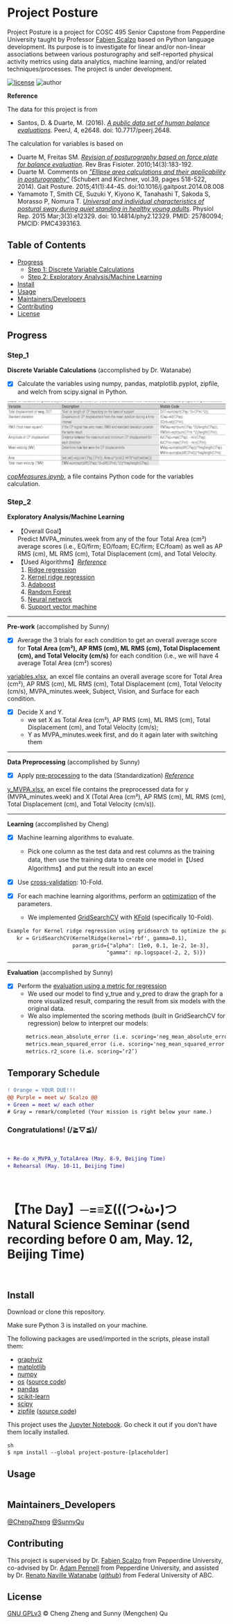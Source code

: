 # Project Posture

Project Posture is a project for COSC 495 Senior Capstone from Pepperdine University taught by Professor [Fabien Scalzo](http://web.cs.ucla.edu/~fab/) based on Python language development. Its purpose is to investigate for linear and/or non-linear associations between various posturography and self-reported physical activity metrics using data analytics, machine learning, and/or related techniques/processes. The project is under development.

[![license](https://img.shields.io/github/license/chengmeowz/project-posture.svg)](https://github.com/chengmeowz/project-posture/blob/main/LICENSE)
![author](https://img.shields.io/badge/Author-Cheng&Sunny-blue.svg)

**Reference**

The data for this project is from 
* Santos, D. & Duarte, M. (2016). [*A public data set of human balance evaluations*](https://peerj.com/articles/2648/). PeerJ, 4, e2648. doi: 10.7717/peerj.2648.

The calculation for variables is based on 
* Duarte M, Freitas SM. [*Revision of posturography based on force plate for balance evaluation*](http://www.scielo.br/pdf/rbfis/v14n3/en_03.pdf). Rev Bras Fisioter. 2010;14(3):183-192.
* Duarte M. Comments on [*"Ellipse area calculations and their applicability in posturography"*](http://citeseerx.ist.psu.edu/viewdoc/download?doi=10.1.1.659.1973&rep=rep1&type=pdf) (Schubert and Kirchner, vol.39, pages 518-522, 2014). Gait Posture. 2015;41(1):44-45. doi:10.1016/j.gaitpost.2014.08.008
* Yamamoto T, Smith CE, Suzuki Y, Kiyono K, Tanahashi T, Sakoda S, Morasso P, Nomura T. [*Universal and individual characteristics of postural sway during quiet standing in healthy young adults*](https://pubmed.ncbi.nlm.nih.gov/25780094/). Physiol Rep. 2015 Mar;3(3):e12329. doi: 10.14814/phy2.12329. PMID: 25780094; PMCID: PMC4393163.

## Table of Contents

- [Progress](#progress)
   	- [Step 1: Discrete Variable Calculations](#step_1)
   	- [Step 2: Exploratory Analysis/Machine Learning](#step_2)
- [Install](#install)
- [Usage](#usage)
- [Maintainers/Developers](#maintainers_developers)
- [Contributing](#contributing)
- [License](#license)

## Progress

### Step_1
**Discrete Variable Calculations** (accomplished by Dr. Watanabe)

- [X] Calculate the variables using numpy, pandas, matplotlib.pyplot, zipfile, and welch from scipy.signal in Python.

![alt text](https://github.com/chengmeowz/project-posture/blob/main/extra/variables_calculation.jpg?)

[*copMeasures.ipynb*](https://colab.research.google.com/drive/1oOHwtgAxazdcARhygBb5DLKYAf-HDTT8?usp=sharing#scrollTo=8MrFIHv6OpQu), a file contains Python code for the variables calculation.

### Step_2
**Exploratory Analysis/Machine Learning**

* 【Overall Goal】<br/>
Predict MVPA_minutes.week from any of the four Total Area (cm²) average scores (i.e., EO/firm; EO/foam; EC/firm; EC/foam) as well as AP RMS (cm), ML RMS (cm), Total Displacement (cm), and Total Velocity.
* 【Used Algorithms】[*Reference*](https://scikit-learn.org/stable/supervised_learning.html#supervised-learning)
   1. [Ridge regression](https://scikit-learn.org/stable/modules/linear_model.html#ridge-regression-and-classification)
   2. [Kernel ridge regression](https://scikit-learn.org/stable/modules/kernel_ridge.html)
   3. [Adaboost](https://scikit-learn.org/stable/modules/ensemble.html#adaboost)
   4. [Random Forest](https://scikit-learn.org/stable/modules/ensemble.html#forests-of-randomized-trees)
   5. [Neural network](https://scikit-learn.org/stable/modules/neural_networks_supervised.html#regression)
   6. [Support vector machine](https://scikit-learn.org/stable/modules/svm.html#regression)


----------
**Pre-work** (accomplished by Sunny)

- [X] Average the 3 trials for each condition to get an overall average score for **Total Area (cm²), AP RMS (cm), ML RMS (cm), Total Displacement (cm), and Total Velocity (cm/s)** for each condition (i.e., we will have 4 average Total Area (cm²) scores)

[variables.xlsx](https://github.com/chengmeowz/project-posture/blob/main/BDS/variables.xlsx), an excel file contains an overall average score for Total Area (cm²), AP RMS (cm), ML RMS (cm), Total Displacement (cm), Total Velocity (cm/s), MVPA_minutes.week, Subject, Vision, and Surface for each condition.

- [X] Decide X and Y. 
   - we set X as Total Area (cm²), AP RMS (cm), ML RMS (cm), Total Displacement (cm), and Total Velocity (cm/s);
   - Y as MVPA_minutes.week first, and do it again later with switching them


----------
**Data Preprocessing** (accomplished by Sunny)

- [X] Apply [pre-processing](https://scikit-learn.org/stable/modules/preprocessing.html) to the data (Standardization)
[*Reference*](https://towardsdatascience.com/data-preprocessing-in-python-b52b652e37d5)

[y_MVPA.xlsx](https://github.com/chengmeowz/project-posture/blob/main/y_MVPA/y_MVPA.xlsx), an excel file contains the preprocessed data for y (MVPA_minutes.week) and X (Total Area (cm²), AP RMS (cm), ML RMS (cm), Total Displacement (cm), and Total Velocity (cm/s)).

----------
**Learning** (accomplished by Cheng)

- [X] Machine learning algorithms to evaluate. 
   - Pick one column as the test data and rest columns as the training data, then use the training data to create one model in【Used Algorithms】and put the result into an excel

- [X] Use [cross-validation](https://scikit-learn.org/stable/modules/cross_validation.html): 10-Fold.

- [X] For each machine learning algorithms, perform an [optimization](https://scikit-learn.org/stable/auto_examples/miscellaneous/plot_kernel_ridge_regression.html#sphx-glr-auto-examples-miscellaneous-plot-kernel-ridge-regression-py) of the parameters. 
   - We implemented [GridSearchCV](https://scikit-learn.org/stable/modules/generated/sklearn.model_selection.GridSearchCV.html#sklearn.model_selection.GridSearchCV) with [KFold](https://scikit-learn.org/stable/modules/generated/sklearn.model_selection.KFold.html#sklearn.model_selection.KFold) (specifically 10-Fold).
```diff
Example for Kernel ridge regression using gridsearch to optimize the parameters alpha and gamma:
   kr = GridSearchCV(KernelRidge(kernel='rbf', gamma=0.1),
                     param_grid={"alpha": [1e0, 0.1, 1e-2, 1e-3],
                                "gamma": np.logspace(-2, 2, 5)})
```

----------
**Evaluation** (accomplished by Sunny)

- [X] Perform the [evaluation using a metric for regression](https://scikit-learn.org/stable/modules/model_evaluation.html#regression-metrics)
   - We used our model to find y_true and y_pred to draw the graph for a more visualized result, comparing the result from six models with the original data.
   - We also implemented the scoring methods (built in GridSearchCV for regression) below to interpret our models: 
```diff
      metrics.mean_absolute_error (i.e. scoring='neg_mean_absolute_error')
      metrics.mean_squared_error (i.e. scoring='neg_mean_squared_error')
      metrics.r2_score (i.e. scoring=‘r2’)
```

<h2>Temporary Schedule</h2>

```diff 
! Orange = YOUR DUE!!! 
@@ Purple = meet w/ Scalzo @@ 
+ Green = meet w/ each other 
# Gray = remark/completed (Your mission is right below your name.)
```

<h3>Congratulations! (/≧▽≦)/</h3><br/>

```diff 
+ Re-do x_MVPA_y_TotalArea (May. 8-9, Beijing Time) 
+ Rehearsal (May. 10-11, Beijing Time) 
```
<br/>
<h1>【The Day】─=≡Σ(((つ•̀ω•́)つ 
   <br/> 
   Natural Science Seminar (send recording before 0 am, May. 12, Beijing Time)
</h1>
<br/>

## Install

Download or clone this repository.

Make sure Python 3 is installed on your machine. 

The following packages are used/imported in the scripts, please install them:

* [graphviz](https://graphviz.org/)
* [matplotlib](https://matplotlib.org/)
* [numpy](https://numpy.org/)
* [os](https://docs.python.org/3/library/os.html) ([source code](https://github.com/python/cpython/blob/3.9/Lib/os.py))
* [pandas](https://pandas.pydata.org/)
* [scikit-learn](https://scikit-learn.org/stable/index.html)
* [scipy](https://www.scipy.org/)
* [zipfile](https://docs.python.org/3/library/zipfile.html) ([source code](https://github.com/python/cpython/blob/3.9/Lib/zipfile.py))

This project uses the [Jupyter Notebook](https://jupyter.org/install). Go check it out if you don't have them locally installed.

```
sh
$ npm install --global project-posture-[placeholder]
```

## Usage

```
```

## Maintainers_Developers

[@ChengZheng](https://github.com/chengmeowz)
[@SunnyQu](https://github.com/suii-bit)

## Contributing

This project is supervised by Dr. [Fabien Scalzo](https://seaver.pepperdine.edu/academics/faculty/fabien-scalzo/) from Pepperdine University, co-advised by Dr. [Adam Pennell](https://seaver.pepperdine.edu/academics/faculty/adam-pennell/) from Pepperdine University, and assisted by Dr. [Renato Naville Watanabe](http://ebm.ufabc.edu.br/docentes/renato/) ([*github*](https://github.com/rnwatanabe)) from Federal University of ABC.

## License

[GNU GPLv3](LICENSE) © Cheng Zheng and Sunny (Mengchen) Qu
